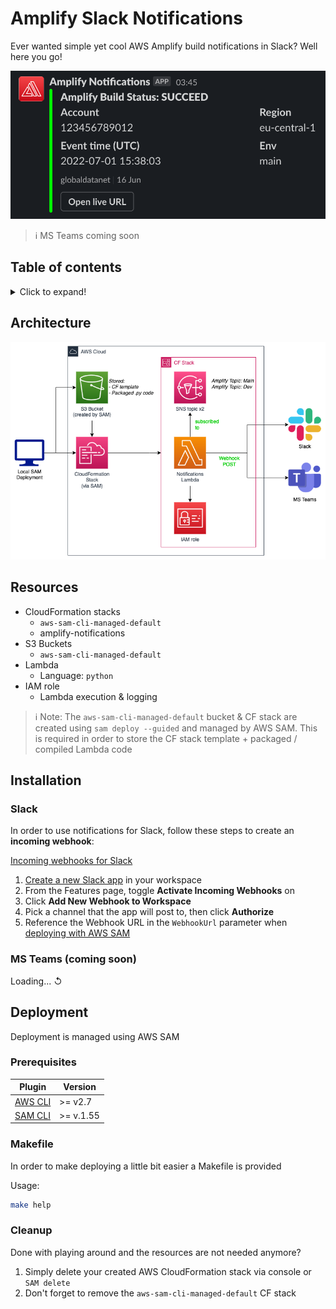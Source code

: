 <!-- markdownlint-disable MD033 MD026 -->
<!-- MD033: No inline HTML | Reason: used for collapsable section(s) -->
<!-- MD026: No trailing punctuation | Reason: used for '# IMPORTANT' heading -->

# Amplify Slack Notifications

Ever wanted simple yet cool AWS Amplify build notifications in Slack?
Well here you go!

![Slack preview](.assets/slack_preview.png)

> ℹ MS Teams coming soon

## Table of contents

<details>
  <summary>Click to expand!</summary>

- [Amplify Slack Notifications](#amplify-slack-notifications)
  - [Table of contents](#table-of-contents)
  - [Architecture](#architecture)
  - [Resources](#resources)
  - [Installation](#installation)
    - [Slack](#slack)
    - [MS Teams (coming soon)](#ms-teams-coming-soon)
  - [Deployment](#deployment)
    - [Prerequisites](#prerequisites)
    - [Makefile](#makefile)
    - [Cleanup](#cleanup)

</details>

## Architecture

![Architecture](.assets/amplify-notifications-architecture.png)

## Resources

- CloudFormation stacks
  - `aws-sam-cli-managed-default`
  - amplify-notifications
- S3 Buckets
  - `aws-sam-cli-managed-default`
- Lambda
  - Language: `python`
- IAM role
  - Lambda execution & logging

> ℹ Note: The `aws-sam-cli-managed-default` bucket & CF stack are created using `sam deploy --guided` and managed by AWS SAM. This is required in order to store the CF stack template + packaged / compiled Lambda code

## Installation

### Slack

In order to use notifications for Slack, follow these steps to create an **incoming webhook**:

[Incoming webhooks for Slack](https://slack.com/help/articles/115005265063-Incoming-webhooks-for-Slack)

1. [Create a new Slack app](https://api.slack.com/apps/new) in your workspace
2. From the Features page, toggle **Activate Incoming Webhooks** on
3. Click **Add New Webhook to Workspace**
4. Pick a channel that the app will post to, then click **Authorize**
5. Reference the Webhook URL in the `WebhookUrl` parameter when [deploying with AWS SAM](#deployment)

### MS Teams (coming soon)

Loading... ↺

## Deployment

Deployment is managed using AWS SAM

### Prerequisites

|                                                               Plugin                                                      |  Version  |
|---------------------------------------------------------------------------------------------------------------------------|-----------|
|  [AWS CLI](https://docs.aws.amazon.com/cli/latest/userguide/getting-started-install.html)                                 |>= v2.7    |
|  [SAM CLI](https://docs.aws.amazon.com/serverless-application-model/latest/developerguide/serverless-sam-cli-install.html)|>= v.1.55  |


### Makefile

In order to make deploying a little bit easier a Makefile is provided

Usage:

```bash
make help
```

### Cleanup

Done with playing around and the resources are not needed anymore?

1. Simply delete your created AWS CloudFormation stack via console or `SAM delete`
2. Don't forget to remove the `aws-sam-cli-managed-default` CF stack
